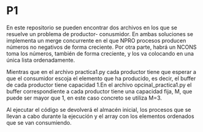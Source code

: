 # P1

En este repositorio se pueden encontrar dos archivos en los que se resuelve un problema de productor- conusmidor.
En ambas soluciones se implementa un merge concurrente en el que NPRO procesos producen números no negativos de forma creciente.
Por otra parte, habrá un NCONS toma los números, también de forma creciente, y los va colocando en una única lista ordenadamente.

Mientras que en el archivo practica1.py cada productor tiene que esperar a que el consumidor escoja el elemento que ha producido, es decir, el buffer de cada productor tiene capacidad 1.En el archivo opcinal_practica1.py el buffer correspondiente a cada productor tiene una capacidad fija, M,  que puede ser mayor que 1, en este caso concreto se utiliza M=3.

Al ejecutar el código se devolverá el almacén inicial, los procesos que se llevan a cabo durante la ejecución y el array con los elementos ordenados que se van consumiendo.
